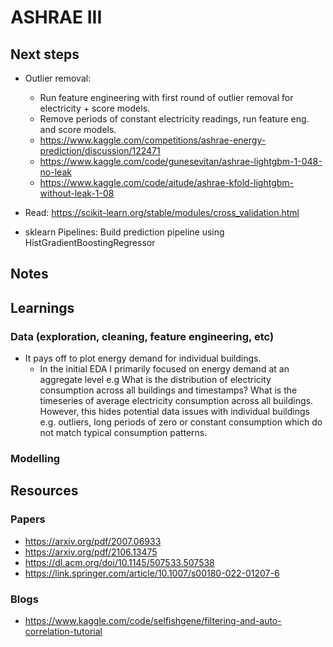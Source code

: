 # ASHRAE III

## Next steps

- Outlier removal:
  - Run feature engineering with first round of outlier removal for electricity + score models.
  - Remove periods of constant electricity readings, run feature eng. and score models.
  - <https://www.kaggle.com/competitions/ashrae-energy-prediction/discussion/122471>
  - <https://www.kaggle.com/code/gunesevitan/ashrae-lightgbm-1-048-no-leak>
  - <https://www.kaggle.com/code/aitude/ashrae-kfold-lightgbm-without-leak-1-08>

- Read: <https://scikit-learn.org/stable/modules/cross_validation.html>
- sklearn Pipelines: Build prediction pipeline using HistGradientBoostingRegressor

## Notes

## Learnings

### Data (exploration, cleaning, feature engineering, etc)

- It pays off to plot energy demand for individual buildings.
  - In the initial EDA I primarily focused on energy demand at an aggregate level e.g What is the distribution of electricity consumption across all buildings and timestamps? What is the timeseries of average electricity consumption across all buildings. However, this hides potential data issues with individual buildings e.g. outliers, long periods of zero or constant consumption which do not match typical consumption patterns.

### Modelling

## Resources

### Papers

- <https://arxiv.org/pdf/2007.06933>
- <https://arxiv.org/pdf/2106.13475>
- <https://dl.acm.org/doi/10.1145/507533.507538>
- <https://link.springer.com/article/10.1007/s00180-022-01207-6>

### Blogs

- <https://www.kaggle.com/code/selfishgene/filtering-and-auto-correlation-tutorial>
